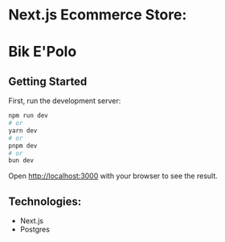 # Next.js Ecommerce Store:

# Bik E'Polo

## Getting Started

First, run the development server:

```bash
npm run dev
# or
yarn dev
# or
pnpm dev
# or
bun dev
```

Open [http://localhost:3000](http://localhost:3000) with your browser to see the result.

## Technologies:

- Next.js
- Postgres

